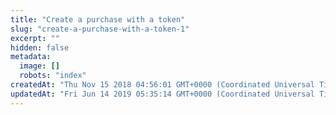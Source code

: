 ```yaml
---
title: "Create a purchase with a token"
slug: "create-a-purchase-with-a-token-1"
excerpt: ""
hidden: false
metadata: 
  image: []
  robots: "index"
createdAt: "Thu Nov 15 2018 04:56:01 GMT+0000 (Coordinated Universal Time)"
updatedAt: "Fri Jun 14 2019 05:35:14 GMT+0000 (Coordinated Universal Time)"
---
```

